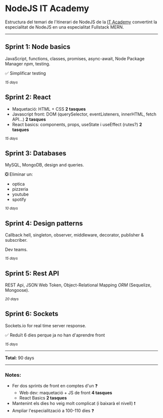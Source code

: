 # NodeJS IT Academy

Estructura del temari de l'itinerari de NodeJS de la [IT Academy](https://www.barcelonactiva.cat/es/itacademy) convertint la especialitat de NodeJS en una especialitat Fullstack MERN.

___________________________

## Sprint 1: Node basics

JavaScript, functions, classes, promises, async-await, Node Package Manager _npm_, testing.

✅ Simplificar testing

<small>_15 days_</small>


## Sprint 2: React

- Maquetació: HTML + CSS **2 tasques**
- Javascript front: DOM (querySelector, eventListeners, innerHTML, fetch API...) **2 tasques**
- React basics: components, props, useState i useEffect (rutes?) **2 tasques**

<small>_15 days_</small>


## Sprint 3: Databases

MySQL, MongoDB, design and queries.

❎ Eliminar un:
- optica
- pizzeria
- youtube
- spotify

<small>_10 days_</small>


## Sprint 4: Design patterns

Callback hell, singleton, observer, middleware, decorator, publisher & subscriber.

Dev teams.

<small>_15 days_</small>


## Sprint 5: Rest API

REST Api, JSON Web Token, Object-Relational Mapping _ORM_ (Sequelize, Mongoose).

<small>_20 days_</small>


## Sprint 6: Sockets

Sockets.io for real time server response.

✅ Reduït 6 dies perque ja no han d'aprendre front

<small>_15 days_</small>

___________________________

**Total:** 90 days

___________________________

### Notes:

- Fer dos sprints de front en comptes d'un ❓
    - Web dev: maquetació + JS de front **4 tasques**
    - React Basics **2 tasques**
- Mantenint els dies ho veig molt complicat (i baixarà el nivell) ❗
- Ampliar l'especialització a 100-110 dies ❓